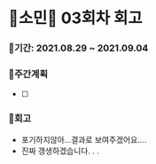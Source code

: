 # 🌼소민🌼 03회차 회고

### 🥕기간: 2021.08.29 ~ 2021.09.04

### 🍆주간계획

- [ ] 

### 🥦회고

- 포기하지않아...결과로 보여주겠어요....
- 진짜 갱생하겠습니다. . . 

